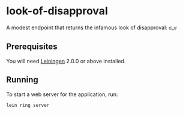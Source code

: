 # look-of-disapproval

A modest endpoint that returns the infamous look of disapproval: ಠ_ಠ

## Prerequisites

You will need [Leiningen][] 2.0.0 or above installed.

## Running

To start a web server for the application, run:

```sh
lein ring server
```

[leiningen]: https://github.com/technomancy/leiningen
